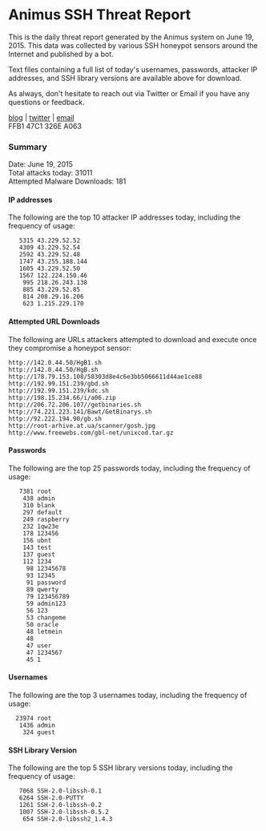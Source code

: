 # Animus SSH Threat Report

This is the daily threat report generated by the Animus system on June 19, 2015. This data was collected by various SSH honeypot sensors around the Internet and published by a bot.  

Text files containing a full list of today's usernames, passwords, attacker IP addresses, and SSH library versions are available above for download.  

As always, don't hesitate to reach out via Twitter or Email if you have any questions or feedback.  

[blog](http://morris.guru) | [twitter](https://twitter.com/andrew___morris) | [email](mailto:andrew@morris.guru)  
FFB1 47C1 326E A063  

### Summary

Date: June 19, 2015  
Total attacks today: 31011  
Attempted Malware Downloads: 181 

#### IP addresses
The following are the top 10 attacker IP addresses today, including the frequency of usage:
```
   5315 43.229.52.52
   4309 43.229.52.54
   2592 43.229.52.48
   1747 43.255.188.144
   1605 43.229.52.50
   1567 122.224.150.46
    995 218.26.243.138
    885 43.229.52.85
    814 208.29.16.206
    623 1.215.229.170
```

#### Attempted URL Downloads
The following are URLs attackers attempted to download and execute once they compromise a honeypot sensor:
```
http://142.0.44.50/HgB1.sh
http://142.0.44.50/HgB.sh
http://178.79.153.108/58303d8e4c6e3bb5066611d44ae1ce88
http://192.99.151.239/gbd.sh
http://192.99.151.239/kdc.sh
http://198.15.234.66/i/a06.zip
http://206.72.206.107//getbinaries.sh
http://74.221.223.141/Bawt/GetBinarys.sh
http://92.222.194.90/gb.sh
http://root-arhive.at.ua/scanner/gosh.jpg
http://www.freewebs.com/gbl-net/unixcod.tar.gz
```

#### Passwords
The following are the top 25 passwords today, including the frequency of usage:
```
   7381 root
    438 admin
    310 blank
    297 default
    249 raspberry
    232 1qw23e
    178 123456
    156 ubnt
    143 test
    137 guest
    112 1234
     98 12345678
     93 12345
     91 password
     89 qwerty
     79 123456789
     59 admin123
     56 123
     53 changeme
     50 oracle
     48 letmein
     48 
     47 user
     47 1234567
     45 1
```

#### Usernames
The following are the top 3 usernames today, including the frequency of usage:
```
  23974 root
   1436 admin
    324 guest
```

#### SSH Library Version
The following are the top 5 SSH library versions today, including the frequency of usage:
```
   7068 SSH-2.0-libssh-0.1
   6264 SSH-2.0-PUTTY
   1261 SSH-2.0-libssh-0.2
   1007 SSH-2.0-libssh-0.5.2
    654 SSH-2.0-libssh2_1.4.3
```
